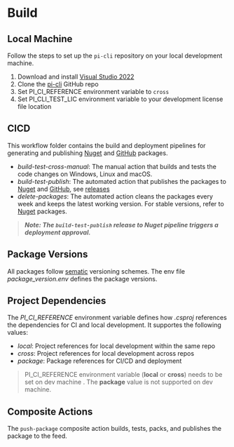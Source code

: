 # Build

## Local Machine
Follow the steps to set up the `pi-cli` repository on your local development machine.

1. Download and install [Visual Studio 2022](https://visualstudio.microsoft.com/vs/)
2. Clone the [pi-cli](https://github.com/perpetualintelligence/cli) GitHub repo
3. Set PI_CI_REFERENCE environment variable to `cross`
4. Set PI_CLI_TEST_LIC environment variable to your development license file location

## CICD
This workflow folder contains the build and deployment pipelines for generating and publishing [Nuget](https://www.nuget.org/profiles/perpetualintelligencellc) and [GitHub](https://github.com/orgs/perpetualintelligence/packages?repo_name=data) packages. 

- *build-test-cross-manual*: The manual action that builds and tests the code changes on Windows, Linux and macOS.
- *build-test-publish*: The automated action that publishes the packages to [Nuget](https://www.nuget.org/profiles/perpetualintelligencellc) and [GitHub](https://github.com/orgs/perpetualintelligence/packages?repo_name=data), see [releases](https://github.com/perpetualintelligence/cli/releases)
- *delete-packages*:  The automated action cleans the packages every week and keeps the latest working version. For stable versions, refer to [Nuget](https://www.nuget.org/profiles/perpetualintelligencellc) packages.

> ***Note: The `build-test-publish` release to Nuget pipeline triggers a deployment approval.***

## Package Versions
All packages follow [sematic](https://semver.org/) versioning schemes. The env file *package_version.env* defines the package versions.

## Project Dependencies
The *PI_CI_REFERENCE* environment variable defines how *.csproj* references the dependencies for CI and local development. It supportes the following values:
- *local*: Project references for local development within the same repo
- *cross*: Project references for local development across repos
- *package*: Package references for CI/CD and deployment

> PI_CI_REFERENCE environment variable (**local** or **cross**) needs to be set on dev machine . The **package** value is not supported on dev machine. 

## Composite Actions
The `push-package` composite action builds, tests, packs, and publishes the package to the feed.
